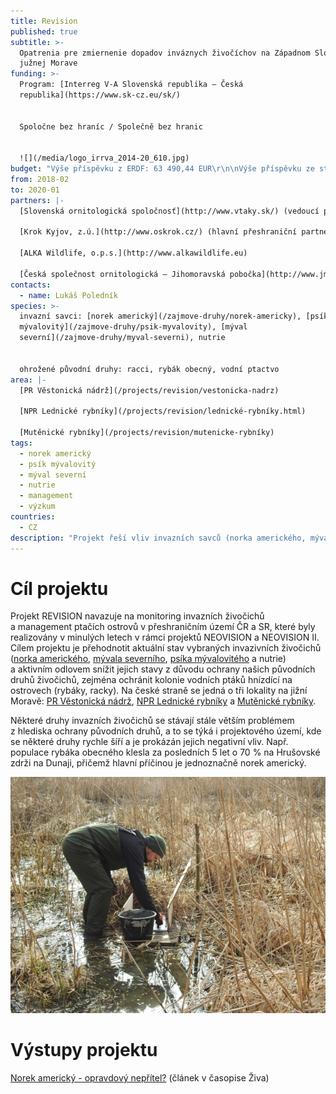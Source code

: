 ```yaml
---
title: Revision
published: true
subtitle: >-
  Opatrenia pre zmiernenie dopadov inváznych živočíchov na Západnom Slovensku a
  južnej Morave
funding: >-
  Program: [Interreg V-A Slovenská republika – Česká
  republika](https://www.sk-cz.eu/sk/)


  Spoločne bez hraníc / Společně bez hranic


  ![](/media/logo_irrva_2014-20_610.jpg)
budget: "Výše příspěvku z ERDF: 63 490,44 EUR\r\n\nVýše příspěvku ze státního rozpočtu ČR: 3 734,73 EUR"
from: 2018-02
to: 2020-01
partners: |-
  [Slovenská ornitologická spoločnosť](http://www.vtaky.sk/) (vedoucí partner)

  [Krok Kyjov, z.ú.](http://www.oskrok.cz/) (hlavní přeshraniční partner)

  [ALKA Wildlife, o.p.s.](http://www.alkawildlife.eu)

  [Česká společnost ornitologická – Jihomoravská pobočka](http://www.jmpcso.cz)
contacts:
  - name: Lukáš Poledník
species: >-
  invazní savci: [norek americký](/zajmove-druhy/norek-americky), [psík
  mývalovitý](/zajmove-druhy/psik-myvalovity), [mýval
  severní](/zajmove-druhy/myval-severni), nutrie


  ohrožené původní druhy: racci, rybák obecný, vodní ptactvo
area: |-
  [PR Věstonická nádrž](/projects/revision/vestonicka-nadrz)

  [NPR Lednické rybníky](/projects/revision/lednické-rybníky.html)

  [Mutěnické rybníky](/projects/revision/mutenicke-rybníky)
tags:
  - norek americký
  - psík mývalovitý
  - mýval severní
  - nutrie
  - management
  - výzkum
countries:
  - CZ
description: "Projekt řeší vliv invazních savců (norka amerického, mývala severního, psíka mývalovitého a\_nutrie)\nna kolonie vodních ptáků hnízdící na ostrovech (zejména rybáky a racky). Na české straně se jedná o\_tři lokality na\njižní Moravě: PR Věstonická nádrž, NPR Lednické rybníky a\_Mutěnické rybníky. "
---
```

# Cíl projektu

Projekt REVISION navazuje na monitoring invazních živočichů a management
ptačích ostrovů v přeshraničním území ČR a SR, které byly realizovány
v minulých letech v rámci projektů NEOVISION a NEOVISION II. Cílem
projektu je přehodnotit aktuální stav vybraných invazivních živočichů
([norka amerického](/zajmove-druhy/norek-americky), [mývala severního](/zajmove-druhy/myval-severni), [psíka mývalovitého](/zajmove-druhy/psik-myvalovity) a nutrie)
a aktivním odlovem snížit jejich stavy z důvodu ochrany našich původních
druhů živočichů, zejména ochránit kolonie vodních ptáků hnízdící na
ostrovech (rybáky, racky). Na české straně se jedná o tři lokality na
jižní Moravě: [PR Věstonická nádrž](/projects/revision/vestonicka-nadrz), [NPR Lednické rybníky](/projects/revision/lednické-rybníky) a [Mutěnické
rybníky](/projects/revision/mutenicke-rybníky).

Některé druhy invazních živočichů se stávají stále větším problémem
z hlediska ochrany původních druhů, a to se týká i projektového území,
kde se některé druhy rychle šíří a je prokázán jejich negativní
vliv. Např. populace rybáka obecného klesla za posledních 5 let o 70 %
na Hrušovské zdrži na Dunaji, přičemž hlavní příčinou je jednoznačně
norek americký.

![](/media/dscn6156_600.jpg "Úprava raftu pro monitoring stop invazních savců")

# Výstupy projektu

[Norek americký - opravdový nepřítel?](/publications/norek-americký-opravdový-nepřítel.html) (článek v časopise Živa)
